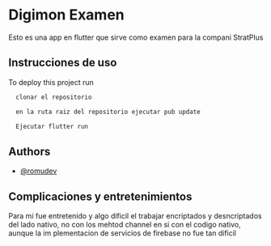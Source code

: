 
# Digimon Examen

Esto es una app en flutter que sirve como examen para la compani StratPlus


## Instrucciones de uso

To deploy this project run

```bash
  clonar el repositorio
```

```bash
  en la ruta raiz del repositorio ejecutar pub update
```

```bash
  Ejecutar flutter run
```


## Authors

- [@romudev](https://www.linkedin.com/in/romudev/)


## Complicaciones y entretenimientos

Para mi fue entretenido y algo dificil el trabajar encriptados y desncriptados del lado nativo, no con los mehtod channel en si con el codigo nativo, aunque la im plementacion de servicios de firebase no fue tan dificil

